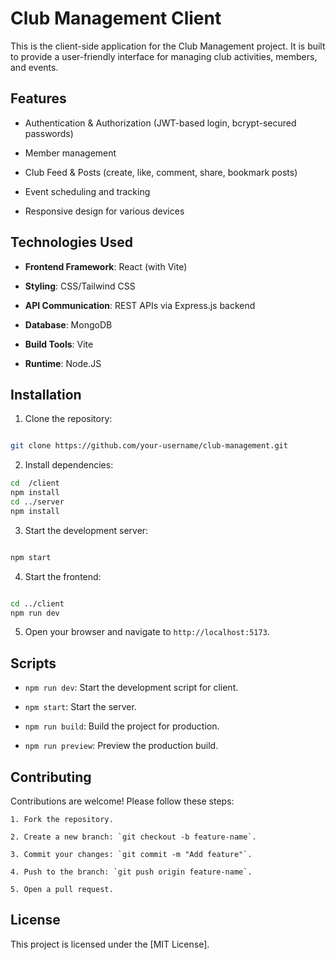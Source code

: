 
# Club Management Client

  

This is the client-side application for the Club Management project. It is built to provide a user-friendly interface for managing club activities, members, and events.

  

## Features

  

- Authentication & Authorization (JWT-based login, bcrypt-secured passwords)  

- Member management

- Club Feed & Posts (create, like, comment, share, bookmark posts) 

- Event scheduling and tracking

- Responsive design for various devices

  

## Technologies Used

  

- **Frontend Framework**: React (with Vite)  

-  **Styling**: CSS/Tailwind CSS

- **API Communication**: REST APIs via Express.js backend 

-  **Database**: MongoDB

-  **Build Tools**: Vite

-  **Runtime**: Node.JS

  

## Installation

  

1. Clone the repository:

```bash

git clone https://github.com/your-username/club-management.git

```

  

2. Install dependencies:

```bash
cd  /client
npm install
cd ../server
npm install

```

  

3. Start the development server:

```bash

npm start

```

4. Start the frontend:

```bash

cd ../client
npm run dev

```

5. Open your browser and navigate to `http://localhost:5173`.

  

## Scripts

  

-  `npm run dev`: Start the development script for client.

 -  `npm start`: Start the server.

-  `npm run build`: Build the project for production.

-  `npm run preview`: Preview the production build.


  

## Contributing

  

Contributions are welcome! Please follow these steps:

  
```
1. Fork the repository.

2. Create a new branch: `git checkout -b feature-name`.

3. Commit your changes: `git commit -m "Add feature"`.

4. Push to the branch: `git push origin feature-name`.

5. Open a pull request.
```
  

## License

This project is licensed under the [MIT License].

 